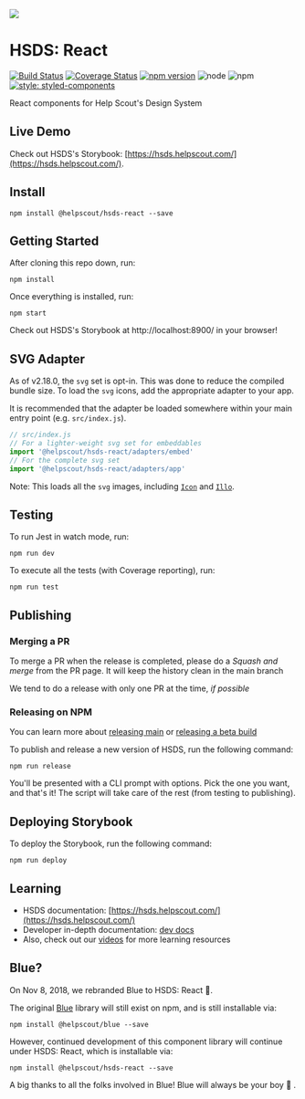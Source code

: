 ![](https://ddwva799xzrph.cloudfront.net/items/110k3c0l3v183J3J0g2I/hsds-logo-readme.png)

# HSDS: React

[![Build Status](https://travis-ci.org/helpscout/hsds-react.svg?branch=main)](https://travis-ci.org/helpscout/hsds-react)
[![Coverage Status](https://coveralls.io/repos/github/helpscout/hsds-react/badge.svg?branch=main)](https://coveralls.io/github/helpscout/hsds-react?branch=main)
[![npm version](https://badge.fury.io/js/%40helpscout%2Fhsds-react.svg)](https://badge.fury.io/js/%40helpscout%2Fhsds-react)
![node](https://img.shields.io/badge/node-12.13.0-blue.svg)
![npm](https://img.shields.io/badge/npm-6.12.0-blue.svg)
[![style: styled-components](https://img.shields.io/badge/style-%F0%9F%92%85%20styled--components-orange.svg?colorB=daa357&colorA=db748e)](https://github.com/styled-components/styled-components)

React components for Help Scout's Design System

## Live Demo

Check out HSDS's Storybook: [https://hsds.helpscout.com/](https://hsds.helpscout.com/).

## Install

```
npm install @helpscout/hsds-react --save
```

## Getting Started

After cloning this repo down, run:

```
npm install
```

Once everything is installed, run:

```
npm start
```

Check out HSDS's Storybook at http://localhost:8900/ in your browser!

## SVG Adapter

As of v2.18.0, the `svg` set is opt-in. This was done to reduce the compiled bundle size. To load the `svg` icons, add the appropriate adapter to your app.

It is recommended that the adapter be loaded somewhere within your main entry point (e.g. `src/index.js`).

```js
// src/index.js
// For a lighter-weight svg set for embeddables
import '@helpscout/hsds-react/adapters/embed'
// For the complete svg set
import '@helpscout/hsds-react/adapters/app'
```

Note: This loads all the `svg` images, including [`Icon`](./src/components/Icon) and [`Illo`](./src/components/Illo).

## Testing

To run Jest in watch mode, run:

```
npm run dev
```

To execute all the tests (with Coverage reporting), run:

```
npm run test
```

## Publishing

### Merging a PR

To merge a PR when the release is completed, please do a _Squash and merge_ from the PR page. It will keep the history clean in the main branch

We tend to do a release with only one PR at the time, _if possible_

### Releasing on NPM

You can learn more about [releasing main](https://helpscout.gitbook.io/hsds-react/contributing/release) or [releasing a beta build](https://helpscout.gitbook.io/hsds-react/testing/local-integration-testing)

To publish and release a new version of HSDS, run the following command:

```
npm run release
```

You'll be presented with a CLI prompt with options.
Pick the one you want, and that's it! The script will take care of the rest (from testing to publishing).

## Deploying Storybook

To deploy the Storybook, run the following command:

```
npm run deploy
```

## Learning

- HSDS documentation: [https://hsds.helpscout.com/](https://hsds.helpscout.com/)
- Developer in-depth documentation: [dev docs](./docs/README.md)
- Also, check out our [videos](./VIDEOS.md) for more learning resources

## Blue?

On Nov 8, 2018, we rebranded Blue to HSDS: React :tada:.

The original [Blue](https://www.npmjs.com/package/@helpscout/blue) library will still exist on npm, and is still installable via:

```
npm install @helpscout/blue --save
```

However, continued development of this component library will continue under HSDS: React, which is installable via:

```
npm install @helpscout/hsds-react --save
```

A big thanks to all the folks involved in Blue! Blue will always be your boy :blue_heart: .
